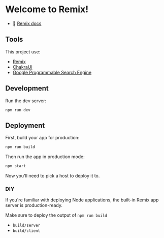 # Welcome to Remix!

- 📖 [Remix docs](https://remix.run/docs)

## Tools

This project use:
- [Remix](https://remix.run/docs)
- [ChakraUI](https://v2.chakra-ui.com/getting-started)
- [Google Programmable Search Engine](https://developers.google.com/custom-search/v1/overview?hl=pt-br)

## Development

Run the dev server:

```shellscript
npm run dev
```

## Deployment

First, build your app for production:

```sh
npm run build
```

Then run the app in production mode:

```sh
npm start
```

Now you'll need to pick a host to deploy it to.

### DIY

If you're familiar with deploying Node applications, the built-in Remix app server is production-ready.

Make sure to deploy the output of `npm run build`

- `build/server`
- `build/client`
